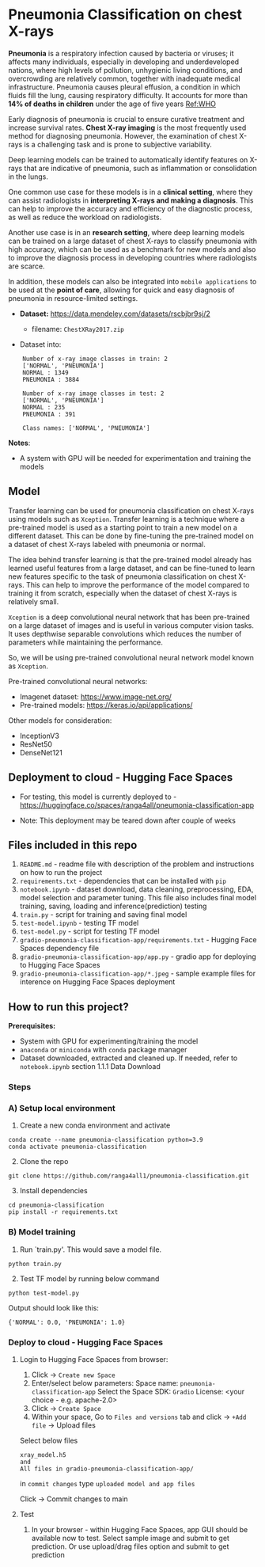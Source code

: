 # Pneumonia Classification on chest X-rays

**Pneumonia** is a respiratory infection caused by bacteria or viruses; it affects many individuals, especially in developing and underdeveloped nations, where high levels of pollution, unhygienic living conditions, and overcrowding are relatively common, together with inadequate medical infrastructure. Pneumonia causes pleural effusion, a condition in which fluids fill the lung, causing respiratory difficulty. It accounts for more than **14% of deaths in children** under the age of five years [Ref:WHO](https://www.who.int/news-room/fact-sheets/detail/pneumonia)

Early diagnosis of pneumonia is crucial to ensure curative treatment and increase survival rates. **Chest X-ray imaging** is the most frequently used method for diagnosing pneumonia. However, the examination of chest X-rays is a challenging task and is prone to subjective variability.

Deep learning models can be trained to automatically identify features on X-rays that are indicative of pneumonia, such as inflammation or consolidation in the lungs.

One common use case for these models is in a **clinical setting**, where they can assist radiologists in **interpreting X-rays and making a diagnosis**. This can help to improve the accuracy and efficiency of the diagnostic process, as well as reduce the workload on radiologists.

Another use case is in an **research setting**, where deep learning models can be trained on a large dataset of chest X-rays to classify pneumonia with high accuracy, which can be used as a benchmark for new models and also to improve the diagnosis process in developing countries where radiologists are scarce.

In addition, these models can also be integrated into `mobile applications` to be used at the **point of care**, allowing for quick and easy diagnosis of pneumonia in resource-limited settings.


- **Dataset:** https://data.mendeley.com/datasets/rscbjbr9sj/2
    - filename: `ChestXRay2017.zip`


- Dataset into:
```
    Number of x-ray image classes in train: 2
    ['NORMAL', 'PNEUMONIA']
    NORMAL : 1349
    PNEUMONIA : 3884

    Number of x-ray image classes in test: 2
    ['NORMAL', 'PNEUMONIA']
    NORMAL : 235
    PNEUMONIA : 391

    Class names: ['NORMAL', 'PNEUMONIA']
```

**Notes**:
- A system with GPU will be needed for experimentation and training the models


## Model

Transfer learning can be used for pneumonia classification on chest X-rays using models such as `Xception`. Transfer learning is a technique where a pre-trained model is used as a starting point to train a new model on a different dataset. This can be done by fine-tuning the pre-trained model on a dataset of chest X-rays labeled with pneumonia or normal.

The idea behind transfer learning is that the pre-trained model already has learned useful features from a large dataset, and can be fine-tuned to learn new features specific to the task of pneumonia classification on chest X-rays. This can help to improve the performance of the model compared to training it from scratch, especially when the dataset of chest X-rays is relatively small.

`Xception` is a deep convolutional neural network that has been pre-trained on a large dataset of images and is useful in various computer vision tasks. It uses depthwise separable convolutions which reduces the number of parameters while maintaining the performance.

So, we will be using pre-trained convolutional neural network model known as `Xception`.

Pre-trained convolutional neural networks:

- Imagenet dataset: https://www.image-net.org/
- Pre-trained models: https://keras.io/api/applications/

Other models for consideration:
- InceptionV3
- ResNet50
- DenseNet121

 
## Deployment to cloud - Hugging Face Spaces
- For testing, this model is currently deployed to - https://huggingface.co/spaces/ranga4all/pneumonia-classification-app

- Note: This deployment may be teared down after couple of weeks


## Files included in this repo
1. `README.md` - readme file with description of the problem and instructions on how to run the project
2. `requirements.txt` - dependencies that can be installed with `pip`
3. `notebook.ipynb` - dataset download, data cleaning, preprocessing, EDA, model selection and parameter tuning. This file also includes final model training, saving, loading and inference(prediction) testing
4. `train.py` - script for training and saving final model
5. `test-model.ipynb` - testing TF model
6. `test-model.py` - script for testing TF model 
7. `gradio-pneumonia-classification-app/requirements.txt` - Hugging Face Spaces dependency file
8. `gradio-pneumonia-classification-app/app.py` - gradio app for deploying to Hugging Face Spaces
9. `gradio-pneumonia-classification-app/*.jpeg` - sample example files for interence on Hugging Face Spaces deployment

## How to run this project?

**Prerequisites:**
- System with GPU for experimenting/training the model
- `anaconda` or `miniconda` with `conda` package manager
- Dataset downloaded, extracted and cleaned up. If needed, refer to `notebook.ipynb` section 1.1.1 Data Download

### **Steps**

### A) Setup local environment

1. Create a new conda environment and activate
```
conda create --name pneumonia-classification python=3.9
conda activate pneumonia-classification
```
2. Clone the repo
```
git clone https://github.com/ranga4all1/pneumonia-classification.git
```
3. Install dependencies
```
cd pneumonia-classification
pip install -r requirements.txt
```

### B) Model training

1. Run `train.py'. This would save a model file.
```
python train.py
```

2. Test TF model by running below command
```
python test-model.py
```
Output should look like this:
```
{'NORMAL': 0.0, 'PNEUMONIA': 1.0}
```

### Deploy to cloud - Hugging Face Spaces


1. Login to Hugging Face Spaces from browser:
    1) Click -> `Create new Space`
    2) Enter/select below parameters:
      Space name: `pneumonia-classification-app`
      Select the Space SDK: `Gradio`
      License: <your choice - e.g. apache-2.0>
    3) Click -> `Create Space`
    4) Within your space, Go to `Files and versions` tab and click -> `+Add file` -> Upload files
    
    Select below files
     ```
     xray_model.h5
     and
     All files in gradio-pneumonia-classification-app/
     ```
    in `commit changes` type `uploaded model and app files`

    Click -> Commit changes to main

2. Test
    1) In your browser - within Hugging Face Spaces, app GUI should be available now to test. Select sample image and submit to get prediction.
    Or use upload/drag files option and submit to get prediction
